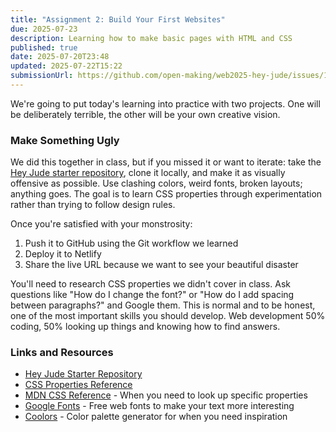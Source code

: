 ```yaml
---
title: "Assignment 2: Build Your First Websites"
due: 2025-07-23
description: Learning how to make basic pages with HTML and CSS
published: true
date: 2025-07-20T23:48
updated: 2025-07-22T15:22
submissionUrl: https://github.com/open-making/web2025-hey-jude/issues/1
---
```

We're going to put today's learning into practice with two projects. One will be deliberately terrible, the other will be your own creative vision.

### Make Something Ugly

We did this together in class, but if you missed it or want to iterate: take the [Hey Jude starter repository](https://github.com/open-making/web2025-hey-jude), clone it locally, and make it as visually offensive as possible. Use clashing colors, weird fonts, broken layouts; anything goes. The goal is to learn CSS properties through experimentation rather than trying to follow design rules.

Once you're satisfied with your monstrosity:

1. Push it to GitHub using the Git workflow we learned
2. Deploy it to Netlify
3. Share the live URL because we want to see your beautiful disaster

You'll need to research CSS properties we didn't cover in class. Ask questions like "How do I change the font?" or "How do I add spacing between paragraphs?" and Google them. This is normal and to be honest, one of the most important skills you should develop. Web development 50% coding, 50% looking up things and knowing how to find answers.

### Links and Resources

- [Hey Jude Starter Repository](https://github.com/open-making/web2025-hey-jude)
- [CSS Properties Reference](https://github.com/open-making/web2025-hey-jude/blob/main/css-properties.md)
- [MDN CSS Reference](https://developer.mozilla.org/en-US/docs/Web/CSS/Reference) - When you need to look up specific properties
- [Google Fonts](https://fonts.google.com/) - Free web fonts to make your text more interesting
- [Coolors](https://coolors.co/) - Color palette generator for when you need inspiration